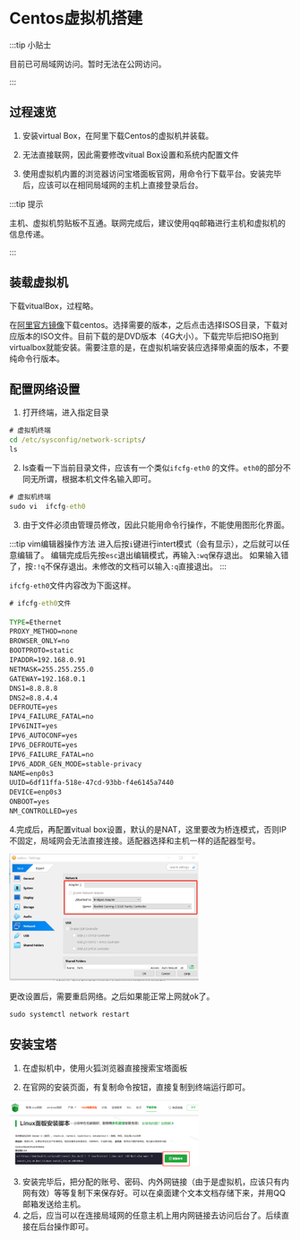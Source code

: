 # Centos虚拟机搭建

<MyViews></MyViews>

:::tip 小贴士

目前已可局域网访问。暂时无法在公网访问。

:::

## 过程速览

1. 安装virtual Box，在阿里下载Centos的虚拟机并装载。
2. 无法直接联网，因此需要修改vitual Box设置和系统内配置文件  <Badge text="重要"/>

3. 使用虚拟机内置的浏览器访问宝塔面板官网，用命令行下载平台。安装完毕后，应该可以在相同局域网的主机上直接登录后台。

:::tip 提示

主机、虚拟机剪贴板不互通。联网完成后，建议使用qq邮箱进行主机和虚拟机的信息传递。

:::

## 装载虚拟机

下载vitualBox，过程略。

在[阿里官方镜像](https://mirrors.aliyun.com/centos/?spm=a2c6h.13651104.d-2001.1.140f320cfhreMl)下载centos。选择需要的版本，之后点击选择ISOS目录，下载对应版本的ISO文件。目前下载的是DVD版本（4G大小）。下载完毕后把ISO拖到virtualbox就能安装。需要注意的是，在虚拟机端安装应选择带桌面的版本，不要纯命令行版本。


## 配置网络设置
1. 打开终端，进入指定目录

```cmd
# 虚拟机终端
cd /etc/sysconfig/network-scripts/
ls
```

2. ls查看一下当前目录文件，应该有一个类似`ifcfg-eth0` 的文件。`eth0`的部分不同无所谓，根据本机文件名输入即可。

```cmd
# 虚拟机终端
sudo vi  ifcfg-eth0
```

3. 由于文件必须由管理员修改，因此只能用命令行操作，不能使用图形化界面。

:::tip vim编辑器操作方法
进入后按`i`键进行intert模式（会有显示），之后就可以任意编辑了。
编辑完成后先按`esc`退出编辑模式，再输入`:wq`保存退出。
如果输入错了，按`:!q`不保存退出。未修改的文档可以输入`:q`直接退出。
:::

`ifcfg-eth0`文件内容改为下面这样。

```cmd
# ifcfg-eth0文件

TYPE=Ethernet
PROXY_METHOD=none
BROWSER_ONLY=no
BOOTPROTO=static
IPADDR=192.168.0.91
NETMASK=255.255.255.0
GATEWAY=192.168.0.1
DNS1=8.8.8.8
DNS2=8.8.4.4
DEFROUTE=yes
IPV4_FAILURE_FATAL=no
IPV6INIT=yes
IPV6_AUTOCONF=yes
IPV6_DEFROUTE=yes
IPV6_FAILURE_FATAL=no
IPV6_ADDR_GEN_MODE=stable-privacy
NAME=enp0s3
UUID=6df11ffa-518e-47cd-93bb-f4e6145a7440
DEVICE=enp0s3
ONBOOT=yes
NM_CONTROLLED=yes
```

4.完成后，再配置vitual box设置，默认的是NAT，这里要改为桥连模式，否则IP不固定，局域网会无法直接连接。适配器选择和主机一样的适配器型号。

<img src="assets/20241024-1.png" style="zoom:33%;" />

更改设置后，需要重启网络。之后如果能正常上网就ok了。
```cmd
sudo systemctl network restart
```

## 安装宝塔

1. 在虚拟机中，使用火狐浏览器直接搜索宝塔面板

2. 在官网的安装页面，有复制命令按钮，直接复制到终端运行即可。

<img src="assets/20241024-2.png" style="zoom:33%;" />

3. 安装完毕后，把分配的账号、密码、内外网链接（由于是虚拟机，应该只有内网有效）等等复制下来保存好。可以在桌面建个文本文档存储下来，并用QQ邮箱发送给主机。
4. 之后，应当可以在连接局域网的任意主机上用内网链接去访问后台了。后续直接在后台操作即可。
